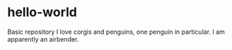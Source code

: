 # hello-world
Basic repository
I love corgis and penguins, one penguin in particular.
I am apparently an airbender.
